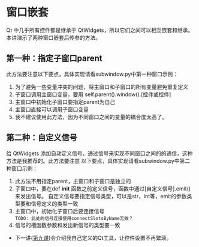 # 窗口嵌套  

Qt 中几乎所有控件都是继承于 QtWidgets，所以它们之间可以相互嵌套和继承。本讲演示了两种窗口嵌套后传参的方法。   

## 第一种：指定子窗口parent  

此方法要注意以下要点，具体实现请看subwindow.py中第一种窗口示例：
1. 为了避免一些变量冲突的问题，将主窗口和子窗口的所有变量避免重复定义  
2. 子窗口调用主窗口变量，要用 self.parent().window().[控件或控件]  
3. 主窗口中初始化子窗口要指定parent为自己  
4. 主窗口直接可以调用子窗口变量  
5. 我不建议使用此方法，因为不同窗口之间的变量的耦合度太高了。

## 第二种：自定义信号  

给 QtWidgets 添加自动定义信号，通过信号来实现不同窗口之间的的通信，这种方法是我推荐的。此方法要注意
以下要点，具体实现请看subwindow.py中第二种窗口示例：  

1. 此方法不用指定parent，主窗口和子窗口是独立的
2. 子窗口中，要在def __init__ 函数之前定义信号，函数中通过[自定义信号].emit()来发出信号。
    自定义信号要指定信号类型，可以是str，int等，emit的参数类型要和信号定义的类型一致  
3. 主窗口中，初始化子窗口后要连接信号  
`TODO: 此处的信号连接使用connectSlotsByName无效？`    
4. 信号的槽函数参数和发出新信号的类型要一致  

* 下一讲([第九课](../Lesson_09.EzQtTools/readme.md))会介绍我自己定义的Qt工具，让控件设置不再繁琐。